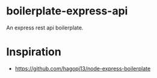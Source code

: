 # boilerplate-express-api
An express rest api boilerplate.

# Inspiration
- https://github.com/hagopj13/node-express-boilerplate
